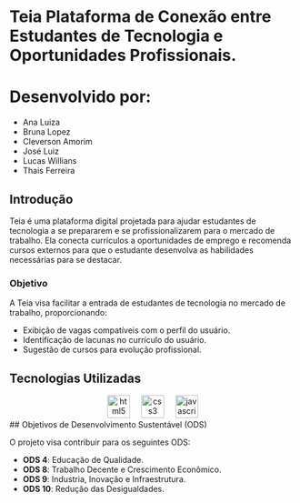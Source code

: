 # Teia Plataforma de Conexão entre Estudantes de Tecnologia e Oportunidades Profissionais.
 
# Desenvolvido por: 
- Ana Luiza 
- Bruna Lopez
- Cleverson Amorim
- José Luiz
- Lucas Willians
- Thais Ferreira
 
## Introdução
Teia é uma plataforma digital projetada para ajudar estudantes de tecnologia a se prepararem e se profissionalizarem para o mercado de trabalho. Ela conecta currículos a oportunidades de emprego e recomenda cursos externos para que o estudante desenvolva as habilidades necessárias para se destacar.
 
### Objetivo
A Teia visa facilitar a entrada de estudantes de tecnologia no mercado de trabalho, proporcionando:
  - Exibição de vagas compatíveis com o perfil do usuário.
  - Identificação de lacunas no currículo do usuário.
  - Sugestão de cursos para evolução profissional.
 
## Tecnologias Utilizadas
 
<div align="center">
<img src="https://cdn.jsdelivr.net/gh/devicons/devicon/icons/html5/html5-original.svg" height="40" alt="html5 logo"  />
<img width="12" />
<img src="https://cdn.jsdelivr.net/gh/devicons/devicon/icons/css3/css3-original.svg" height="40" alt="css3 logo"  />
<img width="12" />
<img src="https://cdn.jsdelivr.net/gh/devicons/devicon/icons/javascript/javascript-original.svg" height="40" alt="javascript logo"  />
</div>
## Objetivos de Desenvolvimento Sustentável (ODS)
 
O projeto visa contribuir para os seguintes ODS:
 
- **ODS 4**: Educação de Qualidade.
- **ODS 8**: Trabalho Decente e Crescimento Econômico.
- **ODS 9**: Industria, Inovação e Infraestrutura.
- **ODS 10**: Redução das Desigualdades.

